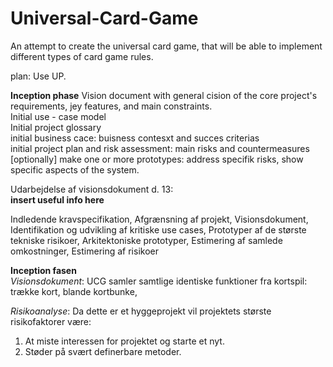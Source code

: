 # Universal-Card-Game
An attempt to create the universal card game, that will be able to implement different types of card game rules.

plan:
Use UP.

**Inception phase**
Vision document with general cision of the core project's requirements, jey features, and main constraints. <br />
Initial use - case model <br />
Initial project glossary <br />
initial business cace: buisness contesxt and succes criterias <br />
initial project plan and risk assessment: main risks and countermeasures <br />
[optionally] make one or more prototypes: address specifik risks, show specific aspects of the system.

Udarbejdelse af visionsdokument d. 13: <br />
**insert useful info here**

Indledende kravspecifikation, Afgrænsning af projekt, Visionsdokument, Identifikation og udvikling af kritiske use cases, Prototyper af de største tekniske risikoer, Arkitektoniske prototyper, Estimering af samlede omkostninger, Estimering af risikoer

**Inception fasen** <br />
*Visionsdokument*: UCG samler samtlige identiske funktioner fra kortspil: trække kort, blande kortbunke, <br />

*Risikoanalyse*: Da dette er et hyggeprojekt vil projektets største risikofaktorer være:
1. At miste interessen for projektet og starte et nyt.
2. Støder på svært definerbare metoder.
